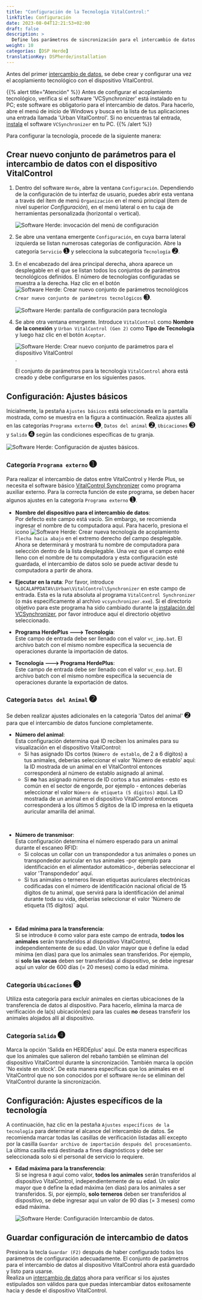 ```yaml
---
title: "Configuración de la Tecnología VitalControl:"
linkTitle: Configuración
date: 2023-08-04T12:21:53+02:00
draft: false
description: >
  Define los parámetros de sincronización para el intercambio de datos entre el software *Herde* y el dispositivo VitalControl.
weight: 10
categorías: [DSP Herde]
translationKey: DSPherde/installation
---
```

Antes del primer [intercambio de datos](../data-exchange/), se debe crear y configurar una vez el acoplamiento tecnológico con el dispositivo VitalControl.

{{% alert title="Atención" %}}
Antes de configurar el acoplamiento tecnológico, verifica si el software 'VCSynchronizer' está instalado en tu PC; este software es obligatorio para el intercambio de datos. Para hacerlo, abre el menú de inicio de Windows y busca en la lista de tus aplicaciones una entrada llamada 'Urban VitalControl'. Si no encuentras tal entrada, [instala](../../vcsynchronizer/installation/) el software `VCSynchronizer` en tu PC.
{{% /alert %}}

Para configurar la tecnología, procede de la siguiente manera:

## Crear nuevo conjunto de parámetros para el intercambio de datos con el dispositivo VitalControl

1. Dentro del software `Herde`, abre la ventana `Configuración`. Dependiendo de la configuración de tu interfaz de usuario, puedes abrir esta ventana a través del ítem de menú `Organización` en el menú principal (ítem de nivel superior _Configuración_), en el menú lateral o en tu caja de herramientas personalizada (horizontal o vertical).

   ![Software Herde: invocación del menú de configuración](../screenshots/settings.png "Herde: invocar Configuración")

1. Se abre una ventana emergente `Configuración`, en cuya barra lateral izquierda se listan numerosas categorías de configuración. Abre la categoría `Servicio` <span style="font-size: 140%">➊</span> y selecciona la subcategoría `Tecnología` <span style="font-size: 140%">➋</span>.

1. En el encabezado del área principal derecha, ahora aparece un desplegable en el que se listan todos los conjuntos de parámetros tecnológicos definidos. El número de tecnologías configuradas se muestra a la derecha. Haz clic en el botón ![Software Herde: Crear nuevo conjunto de parámetros tecnológicos](/icons/new.png "Herde: Crear Acoplamiento Tecnológico") `Crear nuevo conjunto de parámetros tecnológicos` <span style="font-size: 140%">➌</span>.

   ![Software Herde: pantalla de configuración para tecnología](../screenshots/settings-technology.png "Herde: Configuración para Tecnología")

1. Se abre otra ventana emergente. Introduce `VitalControl` como **Nombre de la conexión** y `Urban VitalControl (Gen 2)` como **Tipo de Tecnología** y luego haz clic en el botón `Aceptar`.

   ![Software Herde: Crear nuevo conjunto de parámetros para el dispositivo VitalControl](../screenshots/new-technology.png "Crear nueva tecnología: VitalControl").

   El conjunto de parámetros para la tecnología `VitalControl` ahora está creado y debe configurarse en los siguientes pasos.

## Configuración: Ajustes básicos

Inicialmente, la pestaña `Ajustes básicos` está seleccionada en la pantalla mostrada, como se muestra en la figura a continuación. Realiza ajustes allí en las categorías `Programa externo` <span style="font-size: 140%">➊</span>, `Datos del animal` <span style="font-size: 140%">➋</span>, `Ubicaciones` <span style="font-size: 140%">➌</span> y `Salida` <span style="font-size: 140%">➍</span> según las condiciones específicas de tu granja.

   ![Software Herde: Configuración de ajustes básicos](../screenshots/basic-settings.png "Tecnología VitalControl: Ajustes básicos").
   
### Categoría `Programa externo` <span style="font-size: 140%">➊</span>

Para realizar el intercambio de datos entre VitalControl y Herde Plus, se necesita el software básico [VitalControl Synchronizer](../../vcsynchronizer) como programa auxiliar externo. Para la correcta función de este programa, se deben hacer algunos ajustes en la categoría `Programa externo` <span style="font-size: 140%">➊</span>.

- **Nombre del dispositivo para el intercambio de datos**:  
  Por defecto este campo está vacío. Sin embargo, se recomienda ingresar el nombre de tu computadora aquí. Para hacerlo, presiona el icono ![Software Herde: Crear nueva tecnología de acoplamiento](/icons/arrow-down.png "Herde: Crear acoplamiento tecnológico") `Flecha hacia abajo` en el extremo derecho del campo desplegable. Ahora se determinará y mostrará tu nombre de computadora para selección dentro de la lista desplegable. Una vez que el campo esté lleno con el nombre de tu computadora y esta configuración esté guardada, el intercambio de datos solo se puede activar desde tu computadora a partir de ahora.

- **Ejecutar en la ruta**:
  Por favor, introduce `%LOCALAPPDATA%\Urban\VitalControl\Synchronizer` en este campo de entrada. Esta es la ruta absoluta al programa `VitalControl Synchronizer` (o más específicamente al archivo `vcsynchronizer.exe`). Si el directorio objetivo para este programa ha sido cambiado durante la [instalación del VCSynchronizer](../../vcsynchronizer/installation), por favor introduce aquí el directorio objetivo seleccionado.

- **Programa HerdePlus 🡒 Tecnología**:  
  Este campo de entrada debe ser llenado con el valor `vc_imp.bat`. El archivo batch con el mismo nombre especifica la secuencia de operaciones durante la importación de datos.

- **Tecnología 🡒 Programa HerdePlus**:  
  Este campo de entrada debe ser llenado con el valor `vc_exp.bat`. El archivo batch con el mismo nombre especifica la secuencia de operaciones durante la exportación de datos.

### Categoría `Datos del Animal` <span style="font-size: 140%">➋</span>

Se deben realizar ajustes adicionales en la categoría 'Datos del animal' <span style="font-size: 140%">➋</span> para que el intercambio de datos funcione completamente.

- **Número del animal**:  
  Esta configuración determina qué ID reciben los animales para su visualización en el dispositivo VitalControl:
  - Si has asignado IDs cortos (`Número de establo`, de 2 a 6 dígitos) a tus animales, deberías seleccionar el valor 'Número de establo' aquí: la ID mostrada de un animal en el VitalControl entonces corresponderá al número de establo asignado al animal.
  - Si **no** has asignado números de ID cortos a tus animales - esto es común en el sector de engorde, por ejemplo - entonces deberías seleccionar el valor `Número de etiqueta (5 dígitos)` aquí. La ID mostrada de un animal en el dispositivo VitalControl entonces corresponderá a los últimos 5 dígitos de la ID impresa en la etiqueta auricular amarilla del animal.
  
<br>

- **Número de transmisor**:  
  Esta configuración determina el número esperado para un animal durante el escaneo RFID:  
  - Si colocas un collar con un transpondedor a tus animales o pones un transpondedor auricular en tus animales -por ejemplo para identificación en el alimentador automático-, deberías seleccionar el valor 'Transpondedor' aquí.
  - Si tus animales o terneros llevan etiquetas auriculares electrónicas codificadas con el número de identificación nacional oficial de 15 dígitos de tu animal, que servirá para la identificación del animal durante toda su vida, deberías seleccionar el valor 'Número de etiqueta (15 dígitos)` aquí.

<br>

- **Edad mínima para la transferencia**:  
  Si se introduce `0` como valor para este campo de entrada, **todos los animales** serán transferidos al dispositivo VitalControl, independientemente de su edad. Un valor mayor que `0` define la edad mínima (en días) para que los animales sean transferidos. Por ejemplo, si **solo las vacas** deben ser transferidas al dispositivo, se debe ingresar aquí un valor de 600 días (= 20 meses) como la edad mínima.

### Categoría `Ubicaciones` <span style="font-size: 140%">➌</span>

Utiliza esta categoría para excluir animales en ciertas ubicaciones de la transferencia de datos al dispositivo. Para hacerlo, elimina la marca de verificación de la(s) ubicación(es) para las cuales **no** deseas transferir los animales alojados allí al dispositivo.

### Categoría `Salida` <span style="font-size: 140%">➍</span>

Marca la opción 'Salida en HERDEplus' aquí. De esta manera especificas que los animales que salieron del rebaño también se eliminan del dispositivo VitalControl durante la sincronización.
También marca la opción 'No existe en stock'. De esta manera especificas que los animales en el VitalControl que no son conocidos por el software `Herde` se eliminan del VitalControl durante la sincronización.

## Configuración: Ajustes específicos de la tecnología

A continuación, haz clic en la pestaña `Ajustes específicos de la tecnología` para determinar el alcance del intercambio de datos. Se recomienda marcar todas las casillas de verificación listadas allí excepto por la casilla `Guardar archivo de importación después del procesamiento`. La última casilla está destinada a fines diagnósticos y debe ser seleccionada solo si el personal de servicio lo requiere.

- **Edad máxima para la transferencia**:  
  Si se ingresa `0` aquí como valor, **todos los animales** serán transferidos al dispositivo VitalControl, independientemente de su edad. Un valor mayor que `0` define la edad máxima (en días) para los animales a ser transferidos. Si, por ejemplo, **solo terneros** deben ser transferidos al dispositivo, se debe ingresar aquí un valor de 90 días (= 3 meses) como edad máxima.

   ![Software Herde: Configuración Intercambio de datos](../screenshots/technology-specific-settings.png "Intercambio de datos: ajustes específicos").

## Guardar configuración de intercambio de datos

Presiona la tecla `Guardar (F2)` después de haber configurado todos los parámetros de configuración adecuadamente. El conjunto de parámetros para el intercambio de datos al dispositivo VitalControl ahora está guardado y listo para usarse.  
Realiza un [intercambio de datos](../data-exchange/) ahora para verificar si los ajustes estipulados son válidos para que puedas intercambiar datos exitosamente hacia y desde el dispositivo VitalControl.
